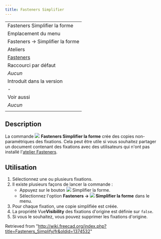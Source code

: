```yaml
---
title: Fasteners Simplifier
---
```

|  |
| --- |
| Fasteners Simplifier la forme |
| Emplacement du menu |
| Fasteners → Simplifier la forme |
| Ateliers |
| [Fasteners](/Fasteners_Workbench/fr "Fasteners Workbench/fr") |
| Raccourci par défaut |
| *Aucun* |
| Introduit dans la version |
| - |
| Voir aussi |
| *Aucun* |
|  |

## Description

La commande ![](/images/Fasteners_Simplify.svg) **Fasteners Simplifier la forme** crée des copies non-paramétriques des fixations. Cela peut être utile si vous souhaitez partager un document contenant des fixations avec des utilisateurs qui n'ont pas installé l'[atelier Fasteners](/Fasteners_Workbench/fr "Fasteners Workbench/fr").

## Utilisation

1. Sélectionnez une ou plusieurs fixations.
2. Il existe plusieurs façons de lancer la commande :
   * Appuyez sur le bouton ![](/images/Fasteners_Simplify.svg) Simplifier la forme.
   * Sélectionnez l'option **Fasteners → ![](/images/Fasteners_Simplify.svg) Simplifier la forme** dans le menu.
3. Pour chaque fixation, une copie simplifiée est créée.
4. La propriété Vue**Visibility** des fixations d'origine est définie sur `false`.
5. Si vous le souhaitez, vous pouvez supprimer les fixations d'origine.

Retrieved from "<http://wiki.freecad.org/index.php?title=Fasteners_Simplify/fr&oldid=1374532>"